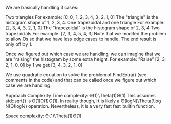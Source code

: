 We are basically handling 3 cases:

Two triangles
For example: [0, 0, 1, 2, 3, 4, 3, 2, 1, 0]
The "triangle" is the histogram shape of 1, 2, 3, 4.
One trapezoidal and one triangle
For example: [2, 3, 4, 3, 2, 1, 0]
The "trapezoidal" is the histogram shape of 2, 3, 4
Two trapezoidals
For example: [2, 3, 4, 5, 4, 3]
Note that we modifed the problem to allow 0s so that we have less edge cases to handle. The end result is only off by 1.

Once we figured out which case we are handling, we can imagine that we are "raising" the histogram by some extra height. For example:
"Raise" [2, 3, 2, 1, 0, 0] by 1 we get [3, 4, 3, 2, 1, 0]

We use quadratic equation to solve the problem of FindExtra() (see comments in the code) and that can be called once we figure out which case we are handling.

Approach
Complexity
Time complexity:
Θ(1)\Theta(1)Θ(1)
This assumes std::sqrt() is O(1)O(1)O(1). In reality though, it is likely a Θ(log⁡N)\Theta(\log N)Θ(logN) operation. Nevertheless, it is a very fast fast builtin function.

Space complexity:
Θ(1)\Theta(1)Θ(1)

